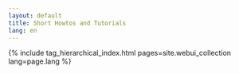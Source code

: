 ```yaml
---
layout: default
title: Short Howtos and Tutorials
lang: en
---
```


{% include tag_hierarchical_index.html pages=site.webui_collection lang=page.lang %}
